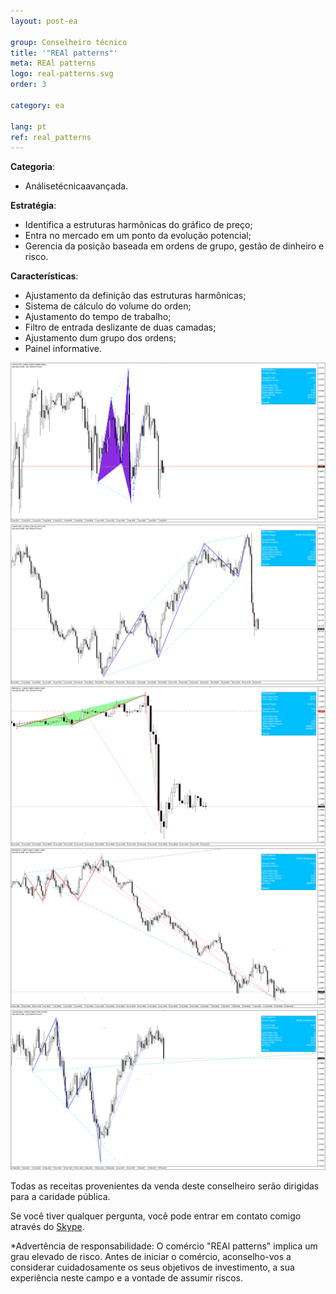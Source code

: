 ```yaml
---
layout: post-ea

group: Сonselheiro técnico
title: '"REAl patterns"'
meta: REAl patterns
logo: real-patterns.svg
order: 3

category: ea

lang: pt
ref: real_patterns
---
```



**Categoria**:
  - Análisetécnicaavançada.

**Estratégia**:
  - Identifica a estruturas harmônicas do gráfico de preço;
  - Entra no mercado em um ponto da evolução potencial;
  - Gerencia da posição baseada em ordens de grupo, gestão de dinheiro e risco.

**Características**:
  - Ajustamento da definição das estruturas harmônicas;
  - Sistema de cálculo do volume do orden;
  - Ajustamento do tempo de trabalho;
  - Filtro de entrada deslizante de duas camadas;
  - Ajustamento dum grupo dos ordens;
  - Painel informative.

<a data-fancybox="gallery" href="/img/ea/en/ENG - USDCHF M15 (2017).png"><img src="/img/ea/en/ENG - USDCHF M15 (2017).png" alt=""></a>
<a data-fancybox="gallery" href="/img/ea/en/ENG - USDJPY M30 (2017).png"><img src="/img/ea/en/ENG - USDJPY M30 (2017).png" alt=""></a>
<a data-fancybox="gallery" href="/img/ea/en/ENG - GBPUSD H1 (2016).png"><img src="/img/ea/en/ENG - GBPUSD H1 (2016).png" alt=""></a>
<a data-fancybox="gallery" href="/img/ea/en/ENG - EURUSD H4 (2010).png"><img src="/img/ea/en/ENG - EURUSD H4 (2010).png" alt=""></a>
<a data-fancybox="gallery" href="/img/ea/en/ENG - AUDUSD D1 (2016-2017).png"><img src="/img/ea/en/ENG - AUDUSD D1 (2016-2017).png" alt=""></a>

Todas as receitas provenientes da venda deste conselheiro serão dirigidas para a caridade pública.

Se você tiver qualquer pergunta, você pode entrar em contato comigo através do <a href="skype:chutkoy89?chat" target="_blank">Skype</a>. 

*Advertência de responsabilidade: O comércio "REAl patterns" implica um grau elevado de risco. Antes de iniciar o comércio, aconselho-vos a considerar cuidadosamente os seus objetivos de investimento, a sua experiência neste campo e a vontade de assumir riscos.
